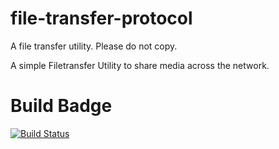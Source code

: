 # file-transfer-protocol
A file transfer utility. Please do not copy.


A simple Filetransfer Utility to share media across the network.

# Build Badge
[![Build Status](https://travis-ci.org/ParthKolekar/ftutil.svg?branch=master)](https://travis-ci.org/ParthKolekar/ftutil)
